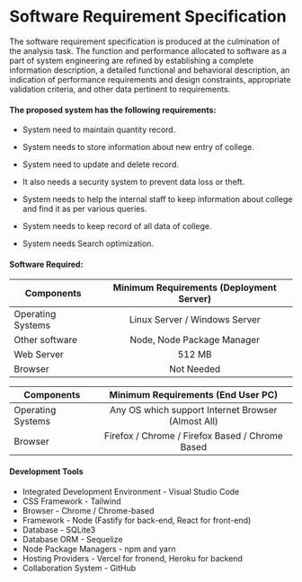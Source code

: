 # Software Requirement Specification

The software requirement specification is produced at the culmination of the analysis task. The function and performance allocated to software as a part of system engineering are refined by establishing a complete information description, a detailed functional and behavioral description, an indication of performance requirements and design constraints, appropriate validation criteria, and other data pertinent to requirements.

#### The proposed system has the following requirements:

- System need to maintain quantity record.

- System needs to store information about new entry of college.

- System need to update and delete record.

- It also needs a security system to prevent data loss or theft.

- System needs to help the internal staff to keep information about college and find it as per various queries.

- System needs to keep record of all data of college.

- System needs Search optimization.

#### Software Required:

| Components        | Minimum Requirements (Deployment Server) |
| ----------------- |:----------------------------------------:|
| Operating Systems | Linux Server / Windows Server            |
| Other software    | Node, Node Package Manager               |
| Web Server        | 512 MB                                   |
| Browser           | Not Needed                               |

| Components        | Minimum Requirements (End User PC)                 |
| ----------------- |:--------------------------------------------------:|
| Operating Systems | Any OS which support Internet Browser (Almost All) |
| Browser           | Firefox / Chrome / Firefox Based / Chrome Based    |

#### Development Tools

- Integrated Development Environment - Visual Studio Code
- CSS Framework - Tailwind
- Browser - Chrome / Chrome-based
- Framework - Node (Fastify for back-end, React for front-end)
- Database - SQLite3
- Database ORM - Sequelize
- Node Package Managers - npm and yarn
- Hosting Providers - Vercel for fronend, Heroku for backend
- Collaboration System - GitHub
